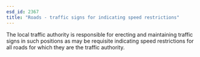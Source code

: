 ```yaml
---
esd_id: 2367
title: "Roads - traffic signs for indicating speed restrictions"
---
```


The local traffic authority is responsible for erecting and maintaining traffic signs in such positions as may be requisite indicating speed restrictions for all roads for which they are the traffic authority.

